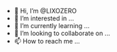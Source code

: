 - 👋 Hi, I’m @LIXOZERO
- 👀 I’m interested in ...
- 🌱 I’m currently learning ...
- 💞️ I’m looking to collaborate on ...
- 📫 How to reach me ...

<!---
LIXOZERO/LIXOZERO is a ✨ special ✨ repository because its `README.md` (this file) appears on your GitHub profile.
You can click the Preview link to take a look at your changes.
--->
